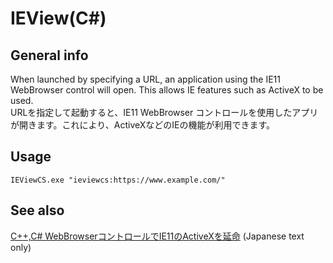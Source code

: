 # IEView(C#)

## General info

When launched by specifying a URL, an application using the IE11 WebBrowser control will open. This allows IE features such as ActiveX to be used.  
URLを指定して起動すると、IE11 WebBrowser コントロールを使用したアプリが開きます。これにより、ActiveXなどのIEの機能が利用できます。  

## Usage

```
IEViewCS.exe "ieviewcs:https://www.example.com/"
```

## See also

[C++,C# WebBrowserコントロールでIE11のActiveXを延命](https://itc-engineering-blog.netlify.app/blogs/webbrowser-c-cs 'C++,C# WebBrowserコントロールでIE11のActiveXを延命') (Japanese text only)
